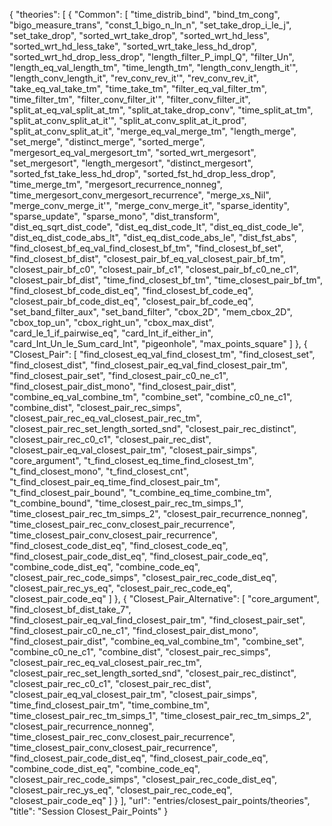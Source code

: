 {
    "theories": [
        {
            "Common": [
                "time_distrib_bind",
                "bind_tm_cong",
                "bigo_measure_trans",
                "const_1_bigo_n_ln_n",
                "set_take_drop_i_le_j",
                "set_take_drop",
                "sorted_wrt_take_drop",
                "sorted_wrt_hd_less",
                "sorted_wrt_hd_less_take",
                "sorted_wrt_take_less_hd_drop",
                "sorted_wrt_hd_drop_less_drop",
                "length_filter_P_impl_Q",
                "filter_Un",
                "length_eq_val_length_tm",
                "time_length_tm",
                "length_conv_length_it'",
                "length_conv_length_it",
                "rev_conv_rev_it'",
                "rev_conv_rev_it",
                "take_eq_val_take_tm",
                "time_take_tm",
                "filter_eq_val_filter_tm",
                "time_filter_tm",
                "filter_conv_filter_it'",
                "filter_conv_filter_it",
                "split_at_eq_val_split_at_tm",
                "split_at_take_drop_conv",
                "time_split_at_tm",
                "split_at_conv_split_at_it'",
                "split_at_conv_split_at_it_prod",
                "split_at_conv_split_at_it",
                "merge_eq_val_merge_tm",
                "length_merge",
                "set_merge",
                "distinct_merge",
                "sorted_merge",
                "mergesort_eq_val_mergesort_tm",
                "sorted_wrt_mergesort",
                "set_mergesort",
                "length_mergesort",
                "distinct_mergesort",
                "sorted_fst_take_less_hd_drop",
                "sorted_fst_hd_drop_less_drop",
                "time_merge_tm",
                "mergesort_recurrence_nonneg",
                "time_mergesort_conv_mergesort_recurrence",
                "merge_xs_Nil",
                "merge_conv_merge_it'",
                "merge_conv_merge_it",
                "sparse_identity",
                "sparse_update",
                "sparse_mono",
                "dist_transform",
                "dist_eq_sqrt_dist_code",
                "dist_eq_dist_code_lt",
                "dist_eq_dist_code_le",
                "dist_eq_dist_code_abs_lt",
                "dist_eq_dist_code_abs_le",
                "dist_fst_abs",
                "find_closest_bf_eq_val_find_closest_bf_tm",
                "find_closest_bf_set",
                "find_closest_bf_dist",
                "closest_pair_bf_eq_val_closest_pair_bf_tm",
                "closest_pair_bf_c0",
                "closest_pair_bf_c1",
                "closest_pair_bf_c0_ne_c1",
                "closest_pair_bf_dist",
                "time_find_closest_bf_tm",
                "time_closest_pair_bf_tm",
                "find_closest_bf_code_dist_eq",
                "find_closest_bf_code_eq",
                "closest_pair_bf_code_dist_eq",
                "closest_pair_bf_code_eq",
                "set_band_filter_aux",
                "set_band_filter",
                "cbox_2D",
                "mem_cbox_2D",
                "cbox_top_un",
                "cbox_right_un",
                "cbox_max_dist",
                "card_le_1_if_pairwise_eq",
                "card_Int_if_either_in",
                "card_Int_Un_le_Sum_card_Int",
                "pigeonhole",
                "max_points_square"
            ]
        },
        {
            "Closest_Pair": [
                "find_closest_eq_val_find_closest_tm",
                "find_closest_set",
                "find_closest_dist",
                "find_closest_pair_eq_val_find_closest_pair_tm",
                "find_closest_pair_set",
                "find_closest_pair_c0_ne_c1",
                "find_closest_pair_dist_mono",
                "find_closest_pair_dist",
                "combine_eq_val_combine_tm",
                "combine_set",
                "combine_c0_ne_c1",
                "combine_dist",
                "closest_pair_rec_simps",
                "closest_pair_rec_eq_val_closest_pair_rec_tm",
                "closest_pair_rec_set_length_sorted_snd",
                "closest_pair_rec_distinct",
                "closest_pair_rec_c0_c1",
                "closest_pair_rec_dist",
                "closest_pair_eq_val_closest_pair_tm",
                "closest_pair_simps",
                "core_argument",
                "t_find_closest_eq_time_find_closest_tm",
                "t_find_closest_mono",
                "t_find_closest_cnt",
                "t_find_closest_pair_eq_time_find_closest_pair_tm",
                "t_find_closest_pair_bound",
                "t_combine_eq_time_combine_tm",
                "t_combine_bound",
                "time_closest_pair_rec_tm_simps_1",
                "time_closest_pair_rec_tm_simps_2",
                "closest_pair_recurrence_nonneg",
                "time_closest_pair_rec_conv_closest_pair_recurrence",
                "time_closest_pair_conv_closest_pair_recurrence",
                "find_closest_code_dist_eq",
                "find_closest_code_eq",
                "find_closest_pair_code_dist_eq",
                "find_closest_pair_code_eq",
                "combine_code_dist_eq",
                "combine_code_eq",
                "closest_pair_rec_code_simps",
                "closest_pair_rec_code_dist_eq",
                "closest_pair_rec_ys_eq",
                "closest_pair_rec_code_eq",
                "closest_pair_code_eq"
            ]
        },
        {
            "Closest_Pair_Alternative": [
                "core_argument",
                "find_closest_bf_dist_take_7",
                "find_closest_pair_eq_val_find_closest_pair_tm",
                "find_closest_pair_set",
                "find_closest_pair_c0_ne_c1",
                "find_closest_pair_dist_mono",
                "find_closest_pair_dist",
                "combine_eq_val_combine_tm",
                "combine_set",
                "combine_c0_ne_c1",
                "combine_dist",
                "closest_pair_rec_simps",
                "closest_pair_rec_eq_val_closest_pair_rec_tm",
                "closest_pair_rec_set_length_sorted_snd",
                "closest_pair_rec_distinct",
                "closest_pair_rec_c0_c1",
                "closest_pair_rec_dist",
                "closest_pair_eq_val_closest_pair_tm",
                "closest_pair_simps",
                "time_find_closest_pair_tm",
                "time_combine_tm",
                "time_closest_pair_rec_tm_simps_1",
                "time_closest_pair_rec_tm_simps_2",
                "closest_pair_recurrence_nonneg",
                "time_closest_pair_rec_conv_closest_pair_recurrence",
                "time_closest_pair_conv_closest_pair_recurrence",
                "find_closest_pair_code_dist_eq",
                "find_closest_pair_code_eq",
                "combine_code_dist_eq",
                "combine_code_eq",
                "closest_pair_rec_code_simps",
                "closest_pair_rec_code_dist_eq",
                "closest_pair_rec_ys_eq",
                "closest_pair_rec_code_eq",
                "closest_pair_code_eq"
            ]
        }
    ],
    "url": "entries/closest_pair_points/theories",
    "title": "Session Closest_Pair_Points"
}